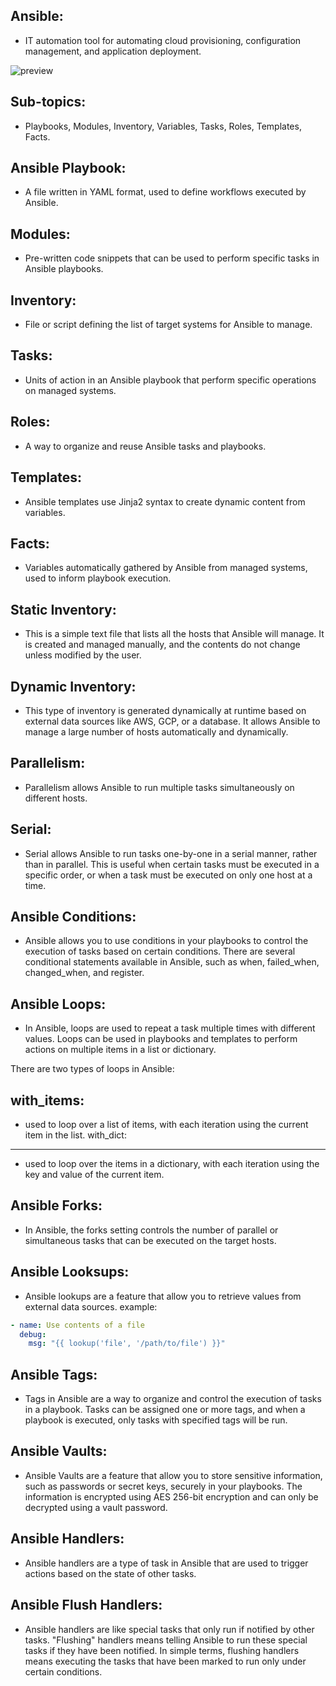 Ansible:
------- 
 * IT automation tool for automating cloud provisioning, configuration management, and application deployment.

![preview](C:\Users\pamid\OneDrive\Desktop\devops_script\DevOps_all_tools_definatios\ansible_mindmap\ansible-1.png)


Sub-topics:
----------
 * Playbooks, Modules, Inventory, Variables, Tasks, Roles, Templates, Facts.

Ansible Playbook:
---------------- 
 * A file written in YAML format, used to define workflows executed by Ansible.

Modules:
-------
 * Pre-written code snippets that can be used to perform specific tasks in Ansible playbooks.

Inventory: 
---------
 * File or script defining the list of target systems for Ansible to manage.

Tasks:
------
 * Units of action in an Ansible playbook that perform specific operations on managed systems.

Roles:
-----
 * A way to organize and reuse Ansible tasks and playbooks.

Templates:
---------
 * Ansible templates use Jinja2 syntax to create dynamic content from variables.

Facts:
------
 * Variables automatically gathered by Ansible from managed systems, used to inform playbook execution.

Static Inventory: 
----------------
 * This is a simple text file that lists all the hosts that Ansible will manage. It is created and managed manually, and the contents do not change unless modified by the user.

Dynamic Inventory:
------------------
 * This type of inventory is generated dynamically at runtime based on external data sources like AWS, GCP, or a database. It allows Ansible to manage a large number of hosts automatically and dynamically.
  
Parallelism:
------------
 * Parallelism allows Ansible to run multiple tasks simultaneously on different hosts.
  
Serial:
-------
 * Serial allows Ansible to run tasks one-by-one in a serial manner, rather than in parallel. This is useful when certain tasks must be executed in a specific order, or when a task must be executed on only one host at a time. 

Ansible Conditions:
-------------------
 * Ansible allows you to use conditions in your playbooks to control the execution of tasks based on certain conditions. There are several conditional statements available in Ansible, such as when, failed_when, changed_when, and register.
  
Ansible Loops:
----------------
 * In Ansible, loops are used to repeat a task multiple times with different values. Loops can be used in playbooks and templates to perform actions on multiple items in a list or dictionary.

There are two types of loops in Ansible:

with_items:
-----------
*  used to loop over a list of items, with each iteration using the current item in the list.
with_dict:
----------
*  used to loop over the items in a dictionary, with each iteration using the key and value of the current item.

Ansible Forks:
--------------
 * In Ansible, the forks setting controls the number of parallel or simultaneous tasks that can be executed on the target hosts.

Ansible Looksups:
-----------------
 * Ansible lookups are a feature that allow you to retrieve values from external data sources.
example:
```yml
- name: Use contents of a file
  debug:
    msg: "{{ lookup('file', '/path/to/file') }}"

```

Ansible Tags:
-------------
 * Tags in Ansible are a way to organize and control the execution of tasks in a playbook. Tasks can be assigned one or more tags, and when a playbook is executed, only tasks with specified tags will be run.

Ansible Vaults:
---------------
 * Ansible Vaults are a feature that allow you to store sensitive information, such as passwords or secret keys, securely in your playbooks. The information is encrypted using AES 256-bit encryption and can only be decrypted using a vault password.

Ansible Handlers:
-----------------
 * Ansible handlers are a type of task in Ansible that are used to trigger actions based on the state of other tasks.

Ansible Flush Handlers:
-----------------------
 * Ansible handlers are like special tasks that only run if notified by other tasks. "Flushing" handlers means telling Ansible to run these special tasks if they have been notified. In simple terms, flushing handlers means executing the tasks that have been marked to run only under certain conditions.

